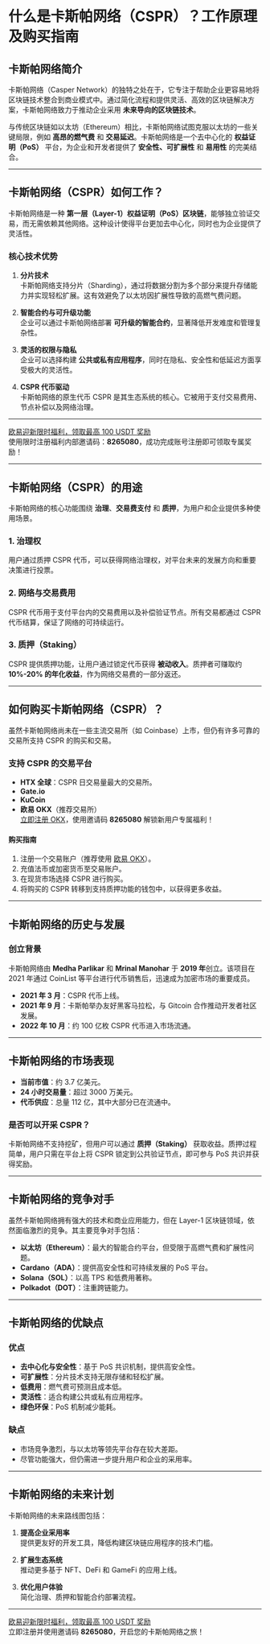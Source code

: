 # 什么是卡斯帕网络（CSPR）？工作原理及购买指南



## 卡斯帕网络简介

卡斯帕网络（Casper Network）的独特之处在于，它专注于帮助企业更容易地将区块链技术整合到商业模式中。通过简化流程和提供灵活、高效的区块链解决方案，卡斯帕网络致力于推动企业采用 **未来导向的区块链技术**。

与传统区块链如以太坊（Ethereum）相比，卡斯帕网络试图克服以太坊的一些关键局限，例如 **高昂的燃气费** 和 **交易延迟**。卡斯帕网络是一个去中心化的 **权益证明（PoS）** 平台，为企业和开发者提供了 **安全性、可扩展性** 和 **易用性** 的完美结合。

---

## 卡斯帕网络（CSPR）如何工作？

卡斯帕网络是一种 **第一层（Layer-1）权益证明（PoS）区块链**，能够独立验证交易，而无需依赖其他网络。这种设计使得平台更加去中心化，同时也为企业提供了灵活性。

### 核心技术优势

1. **分片技术**  
   卡斯帕网络支持分片（Sharding），通过将数据分割为多个部分来提升存储能力并实现轻松扩展。这有效避免了以太坊因扩展性导致的高燃气费问题。

2. **智能合约与可升级功能**  
   企业可以通过卡斯帕网络部署 **可升级的智能合约**，显著降低开发难度和管理复杂性。

3. **灵活的权限与隐私**  
   企业可以选择构建 **公共或私有应用程序**，同时在隐私、安全性和低延迟方面享受极大的灵活性。

4. **CSPR 代币驱动**  
   卡斯帕网络的原生代币 CSPR 是其生态系统的核心。它被用于支付交易费用、节点补偿以及网络治理。

---
[欧易迎新限时福利，领取最高 100 USDT 奖励](https://bit.ly/OKXe)  
使用限时注册福利内部邀请码：**8265080**，成功完成账号注册即可领取专属奖励！

---
## 卡斯帕网络（CSPR）的用途

卡斯帕网络的核心功能围绕 **治理**、**交易费支付** 和 **质押**，为用户和企业提供多种使用场景。

### 1. 治理权
用户通过质押 CSPR 代币，可以获得网络治理权，对平台未来的发展方向和重要决策进行投票。

### 2. 网络与交易费用
CSPR 代币用于支付平台内的交易费用以及补偿验证节点。所有交易都通过 CSPR 代币结算，保证了网络的可持续运行。

### 3. 质押（Staking）
CSPR 提供质押功能，让用户通过锁定代币获得 **被动收入**。质押者可赚取约 **10%-20% 的年化收益**，作为网络交易费的一部分返还。

---

## 如何购买卡斯帕网络（CSPR）？

虽然卡斯帕网络尚未在一些主流交易所（如 Coinbase）上市，但仍有许多可靠的交易所支持 CSPR 的购买和交易。

### 支持 CSPR 的交易平台
- **HTX 全球**：CSPR 日交易量最大的交易所。
- **Gate.io**
- **KuCoin**
- **欧易 OKX**（推荐交易所）  
  [立即注册 OKX](https://bit.ly/OKXe)，使用邀请码 **8265080** 解锁新用户专属福利！

#### 购买指南
1. 注册一个交易账户（推荐使用 [欧易 OKX](https://bit.ly/OKXe)）。
2. 充值法币或加密货币至交易账户。
3. 在现货市场选择 CSPR 进行购买。
4. 将购买的 CSPR 转移到支持质押功能的钱包中，以获得更多收益。

---

## 卡斯帕网络的历史与发展

### 创立背景
卡斯帕网络由 **Medha Parlikar** 和 **Mrinal Manohar** 于 **2019 年**创立。该项目在 2021 年通过 CoinList 等平台进行代币销售后，迅速成为加密市场的重要成员。

- **2021 年 3 月**：CSPR 代币上线。
- **2021 年 9 月**：卡斯帕举办友好黑客马拉松，与 Gitcoin 合作推动开发者社区发展。
- **2022 年 10 月**：约 100 亿枚 CSPR 代币进入市场流通。

---

## 卡斯帕网络的市场表现

- **当前市值**：约 3.7 亿美元。
- **24 小时交易量**：超过 3000 万美元。
- **代币供应**：总量 112 亿，其中大部分已在流通中。

### 是否可以开采 CSPR？
卡斯帕网络不支持挖矿，但用户可以通过 **质押（Staking）** 获取收益。质押过程简单，用户只需在平台上将 CSPR 锁定到公共验证节点，即可参与 PoS 共识并获得奖励。

---

## 卡斯帕网络的竞争对手

虽然卡斯帕网络拥有强大的技术和商业应用能力，但在 Layer-1 区块链领域，依然面临激烈的竞争。其主要竞争对手包括：

- **以太坊（Ethereum）**：最大的智能合约平台，但受限于高燃气费和扩展性问题。
- **Cardano（ADA）**：提供高安全性和可持续发展的 PoS 平台。
- **Solana（SOL）**：以高 TPS 和低费用著称。
- **Polkadot（DOT）**：注重跨链能力。

---

## 卡斯帕网络的优缺点

### 优点
- **去中心化与安全性**：基于 PoS 共识机制，提供高安全性。
- **可扩展性**：分片技术支持无限存储和轻松扩展。
- **低费用**：燃气费可预测且成本低。
- **灵活性**：适合构建公共或私有应用程序。
- **绿色环保**：PoS 机制减少能耗。

### 缺点
- 市场竞争激烈，与以太坊等领先平台存在较大差距。
- 尽管功能强大，但仍需进一步提升用户和企业的采用率。

---

## 卡斯帕网络的未来计划

卡斯帕网络的未来路线图包括：

1. **提高企业采用率**  
   提供更友好的开发工具，降低构建区块链应用程序的技术门槛。
   
2. **扩展生态系统**  
   推动更多基于 NFT、DeFi 和 GameFi 的应用上线。
   
3. **优化用户体验**  
   简化治理、质押和智能合约部署流程。

---

[欧易迎新限时福利，领取最高 100 USDT 奖励](https://bit.ly/OKXe)  
立即注册并使用邀请码 **8265080**，开启您的卡斯帕网络之旅！
